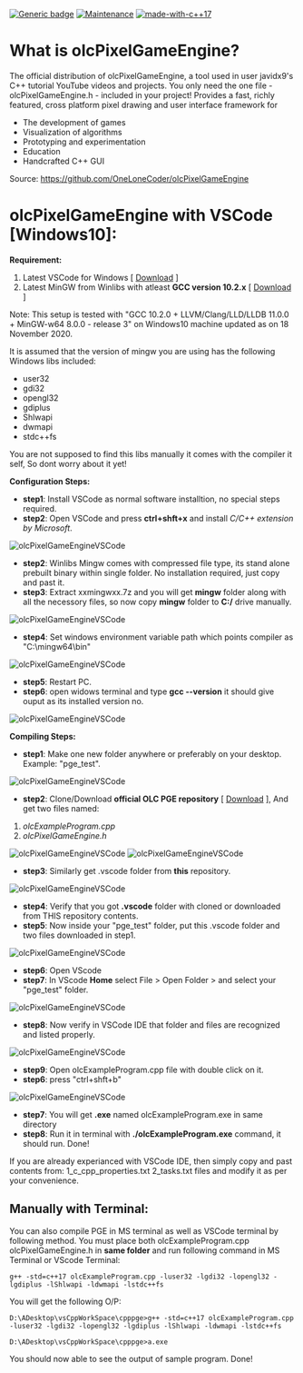 [![Generic badge](https://img.shields.io/badge/status-beta-red.svg)](https://github.com/immehulsolanki/olcPixelGameEngineVSCode/blob/master/README.md) [![Maintenance](https://img.shields.io/badge/Maintained%3F-yes-green.svg)](https://github.com/immehulsolanki/olcPixelGameEngineVSCode) [![made-with-c++17](https://img.shields.io/badge/Made%20with-C++17-1f425f.svg)](https://isocpp.org/) 

# What is olcPixelGameEngine?

The official distribution of olcPixelGameEngine, a tool used in user javidx9's C++ tutorial YouTube videos and projects.
You only need the one file - olcPixelGameEngine.h - included in your project!
Provides a fast, richly featured, cross platform pixel drawing and user interface framework for
- The development of games
- Visualization of algorithms
- Prototyping and experimentation
- Education
- Handcrafted C++ GUI

Source: https://github.com/OneLoneCoder/olcPixelGameEngine

# olcPixelGameEngine with VSCode [Windows10]:
**Requirement:**
1. Latest VSCode for Windows [ [Download](https://code.visualstudio.com/) ]
2. Latest MinGW from Winlibs with atleast **GCC version 10.2.x** [ [Download](http://winlibs.com/) ]

Note: This setup is tested with "GCC 10.2.0 + LLVM/Clang/LLD/LLDB 11.0.0 + MinGW-w64 8.0.0 - release 3" on Windows10 machine updated as on 18 November 2020.

It is assumed that the version of mingw you are using has the following Windows libs included:
- user32 
- gdi32 
- opengl32 
- gdiplus 
- Shlwapi 
- dwmapi 
- stdc++fs

You are not supposed to find this libs manually it comes with the compiler it self, So dont worry about it yet!

**Configuration Steps:**

- **step1**: Install VSCode as normal software installtion, no special steps required.
- **step2**: Open VSCode and press **ctrl+shft+x** and install *C/C++ extension by Microsoft*.

![olcPixelGameEngineVSCode](./resources/img3.JPG)

- **step2**: Winlibs Mingw comes with compressed file type, its stand alone prebuilt binary within single folder. No installation required, just copy and past it.
- **step3**: Extract xxmingwxx.7z and you will get **mingw** folder along with all the necessory files, so now copy **mingw** folder to **C:/** drive manually.

![olcPixelGameEngineVSCode](./resources/img4.jpg)

- **step4**: Set windows environment variable path which points compiler as "C:\mingw64\bin"

![olcPixelGameEngineVSCode](./resources/img1.jpg)

- **step5**: Restart PC.
- **step6**: open widows terminal and type **gcc --version** it should give ouput as its installed version no.

![olcPixelGameEngineVSCode](./resources/img2.JPG)


**Compiling Steps:**

- **step1**: Make one new folder anywhere or preferably on your desktop. Example: "pge_test".

![olcPixelGameEngineVSCode](./resources/img6.jpg)

- **step2**: Clone/Download **official OLC PGE repository** [ [Download](https://github.com/OneLoneCoder/olcPixelGameEngine) ], 
And get two files named:
1. *olcExampleProgram.cpp*
2. *olcPixelGameEngine.h*

![olcPixelGameEngineVSCode](./resources/img11.JPG)
![olcPixelGameEngineVSCode](./resources/img12.JPG)

- **step3**: Similarly get .vscode folder from **this** repository.

![olcPixelGameEngineVSCode](./resources/img5.JPG)

- **step4**: Verify that you got **.vscode** folder with cloned or downloaded from THIS repository contents.
- **step5**: Now inside your "pge_test" folder, put this .vscode folder and two files downloaded in step1.

![olcPixelGameEngineVSCode](./resources/img7.jpg)

- **step6**: Open VScode
- **step7**: In VScode **Home** select File > Open Folder > and select your "pge_test" folder.

![olcPixelGameEngineVSCode](./resources/img8.JPG)

- **step8**: Now verify in VSCode IDE that folder and files are recognized and listed properly.

![olcPixelGameEngineVSCode](./resources/img9.JPG)

- **step9**: Open olcExampleProgram.cpp file with double click on it.
- **step6**: press "ctrl+shft+b"

![olcPixelGameEngineVSCode](./resources/img10.JPG)

- **step7**: You will get **.exe** named olcExampleProgram.exe in same directory
- **step8**: Run it in terminal with **./olcExampleProgram.exe** command, it should run.
Done!

If you are already experianced with VSCode IDE, then simply copy and past contents from:
1_c_cpp_properties.txt
2_tasks.txt
files and modify it as per your convenience.

## Manually with Terminal:
You can also compile PGE in MS terminal as well as VSCode terminal by following method.
You must place both
olcExampleProgram.cpp
olcPixelGameEngine.h
in **same folder** and run following command in MS Terminal or VScode Terminal:

```g++ -std=c++17 olcExampleProgram.cpp -luser32 -lgdi32 -lopengl32 -lgdiplus -lShlwapi -ldwmapi -lstdc++fs```

You will get the following O/P:

```
D:\ADesktop\vsCppWorkSpace\cpppge>g++ -std=c++17 olcExampleProgram.cpp -luser32 -lgdi32 -lopengl32 -lgdiplus -lShlwapi -ldwmapi -lstdc++fs

D:\ADesktop\vsCppWorkSpace\cpppge>a.exe
```
You should now able to see the output of sample program.
Done!